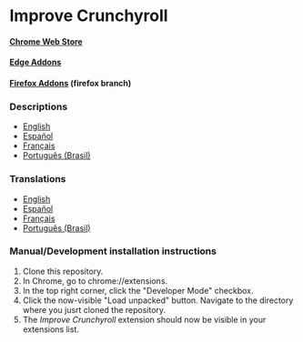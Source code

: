 # Improve Crunchyroll

#### [Chrome Web Store](https://chrome.google.com/webstore/detail/crunchyroll-bigger-player/elmhfjhlecffodalffipmgpploaihjgh)

#### [Edge Addons](https://microsoftedge.microsoft.com/addons/detail/improve-crunchyroll/jkdpkopdoookfdobegpdbacmbnlacgjk)

#### [Firefox Addons](https://addons.mozilla.org/en-US/firefox/addon/improve-crunchyroll) (firefox branch)


### Descriptions

- [English](infos/en/description.md)
- [Español](infos/es/description.md)
- [Français](infos/fr/description.md)
- [Português (Brasil)](infos/pt_BR/description.md)

### Translations

- [English](_locales/en/messages.json)
- [Español](_locales/es/messages.json)
- [Français](_locales/fr/messages.json)
- [Português (Brasil)](_locales/pt_BR/messages.json)

### Manual/Development installation instructions

1. Clone this repository.
2. In Chrome, go to chrome://extensions.
3. In the top right corner, click the "Developer Mode" checkbox.
4. Click the now-visible "Load unpacked" button. Navigate to the directory where you jusrt cloned the repository.
5. The _Improve Crunchyroll_ extension should now be visible in your extensions list.
